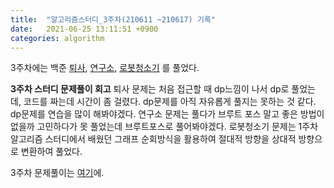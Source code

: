 ```yaml
---
title:  "알고리즘스터디_3주차(210611 ~210617) 기록"
date:   2021-06-25 13:11:51 +0900
categories: algorithm
---
```


3주차에는 백준 [퇴사](https://www.acmicpc.net/problem/14501), [연구소](https://www.acmicpc.net/problem/14502), [로봇청소기](https://www.acmicpc.net/problem/14503) 를 풀었다.

**3주차 스터디 문제풀이 회고**
퇴사 문제는 처음 접근할 때 dp느낌이 나서 dp로 풀었는데, 코드를 짜는데 시간이 좀 걸렸다. dp문제를 아직 자유롭게 풀지는 못하는 것 같다. dp문제를 연습을 많이 해봐야겠다.
연구소 문제는 풀다가 브루트 포스 말고 좋은 방법이 없을까 고민하다가 못 풀었는데 브루트포스로 풀어봐야겠다.
로봇청소기 문제는 1주차 알고리즘 스터디에서 배웠던 그래프 순회방식을 활용하여 절대적 방향을 상대적 방향으로 변환하여 풀었다.

3주차 문제풀이는 [여기](https://www.notion.so/210611-210617-3-0f5d0849e64b4af581ed601fe52ed819)에.